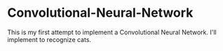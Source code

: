 # Convolutional-Neural-Network
This is my first attempt to implement a Convolutional Neural Network. I'll implement to recognize cats.
